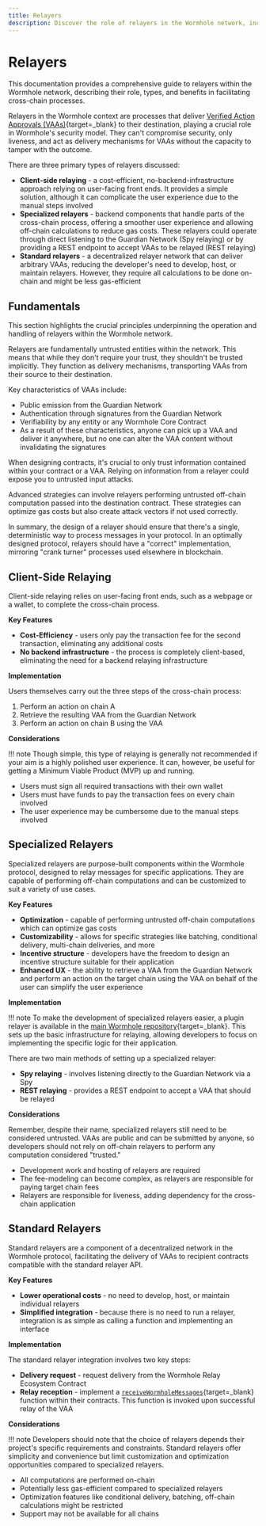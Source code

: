 ```yaml
---
title: Relayers
description: Discover the role of relayers in the Wormhole network, including client-side, specialized, and standard types, for secure cross-chain communication.
---
```


# Relayers

This documentation provides a comprehensive guide to relayers within the Wormhole network, describing their role, types, and benefits in facilitating cross-chain processes.

Relayers in the Wormhole context are processes that deliver [Verified Action Approvals (VAAs)](#){target=\_blank} to their destination, playing a crucial role in Wormhole's security model. They can't compromise security, only liveness, and act as delivery mechanisms for VAAs without the capacity to tamper with the outcome.

There are three primary types of relayers discussed:

- **Client-side relaying** - a cost-efficient, no-backend-infrastructure approach relying on user-facing front ends. It provides a simple solution, although it can complicate the user experience due to the manual steps involved
- **Specialized relayers** - backend components that handle parts of the cross-chain process, offering a smoother user experience and allowing off-chain calculations to reduce gas costs. These relayers could operate through direct listening to the Guardian Network (Spy relaying) or by providing a REST endpoint to accept VAAs to be relayed (REST relaying)
- **Standard relayers** - a decentralized relayer network that can deliver arbitrary VAAs, reducing the developer's need to develop, host, or maintain relayers. However, they require all calculations to be done on-chain and might be less gas-efficient

## Fundamentals

This section highlights the crucial principles underpinning the operation and handling of relayers within the Wormhole network.

Relayers are fundamentally untrusted entities within the network. This means that while they don't require your trust, they shouldn't be trusted implicitly. They function as delivery mechanisms, transporting VAAs from their source to their destination.

Key characteristics of VAAs include:

- Public emission from the Guardian Network
- Authentication through signatures from the Guardian Network
- Verifiability by any entity or any Wormhole Core Contract
- As a result of these characteristics, anyone can pick up a VAA and deliver it anywhere, but no one can alter the VAA content without invalidating the signatures

When designing contracts, it's crucial to only trust information contained within your contract or a VAA. Relying on information from a relayer could expose you to untrusted input attacks.

Advanced strategies can involve relayers performing untrusted off-chain computation passed into the destination contract. These strategies can optimize gas costs but also create attack vectors if not used correctly.

In summary, the design of a relayer should ensure that there's a single, deterministic way to process messages in your protocol. In an optimally designed protocol, relayers should have a "correct" implementation, mirroring "crank turner" processes used elsewhere in blockchain.

## Client-Side Relaying

Client-side relaying relies on user-facing front ends, such as a webpage or a wallet, to complete the cross-chain process.

**Key Features**

- **Cost-Efficiency** - users only pay the transaction fee for the second transaction, eliminating any additional costs
- **No backend infrastructure** - the process is completely client-based, eliminating the need for a backend relaying infrastructure

**Implementation**

Users themselves carry out the three steps of the cross-chain process:

1. Perform an action on chain A
2. Retrieve the resulting VAA from the Guardian Network
3. Perform an action on chain B using the VAA

**Considerations**

!!! note
    Though simple, this type of relaying is generally not recommended if your aim is a highly polished user experience. It can, however, be useful for getting a Minimum Viable Product (MVP) up and running.

- Users must sign all required transactions with their own wallet
- Users must have funds to pay the transaction fees on every chain involved
- The user experience may be cumbersome due to the manual steps involved

## Specialized Relayers

Specialized relayers are purpose-built components within the Wormhole protocol, designed to relay messages for specific applications. They are capable of performing off-chain computations and can be customized to suit a variety of use cases.

**Key Features**

- **Optimization** - capable of performing untrusted off-chain computations which can optimize gas costs
- **Customizability** - allows for specific strategies like batching, conditional delivery, multi-chain deliveries, and more
- **Incentive structure** - developers have the freedom to design an incentive structure suitable for their application
- **Enhanced UX** - the ability to retrieve a VAA from the Guardian Network and perform an action on the target chain using the VAA on behalf of the user can simplify the user experience

**Implementation**

!!! note
    To make the development of specialized relayers easier, a plugin relayer is available in the [main Wormhole repository](#){target=\_blank}. This sets up the basic infrastructure for relaying, allowing developers to focus on implementing the specific logic for their application.

There are two main methods of setting up a specialized relayer:

- **Spy relaying** - involves listening directly to the Guardian Network via a Spy
- **REST relaying** - provides a REST endpoint to accept a VAA that should be relayed

**Considerations**

Remember, despite their name, specialized relayers still need to be considered untrusted. VAAs are public and can be submitted by anyone, so developers should not rely on off-chain relayers to perform any computation considered "trusted."

- Development work and hosting of relayers are required
- The fee-modeling can become complex, as relayers are responsible for paying target chain fees
- Relayers are responsible for liveness, adding dependency for the cross-chain application

## Standard Relayers

Standard relayers are a component of a decentralized network in the Wormhole protocol, facilitating the delivery of VAAs to recipient contracts compatible with the standard relayer API.

**Key Features**

- **Lower operational costs** - no need to develop, host, or maintain individual relayers
- **Simplified integration** - because there is no need to run a relayer, integration is as simple as calling a function and implementing an interface

**Implementation**

The standard relayer integration involves two key steps:

- **Delivery request** - request delivery from the Wormhole Relay Ecosystem Contract
- **Relay reception** - implement a [`receiveWormholeMessages`](#){target=\_blank} function within their contracts. This function is invoked upon successful relay of the VAA

**Considerations**

!!! note
    Developers should note that the choice of relayers depends their project's specific requirements and constraints. Standard relayers offer simplicity and convenience but limit customization and optimization opportunities compared to specialized relayers.

- All computations are performed on-chain
- Potentially less gas-efficient compared to specialized relayers
- Optimization features like conditional delivery, batching, off-chain calculations might be restricted
- Support may not be available for all chains